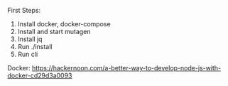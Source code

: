 First Steps:

1) Install docker, docker-compose
2) Install and start mutagen
3) Install jq
4) Run ./install
5) Run cli

Docker: https://hackernoon.com/a-better-way-to-develop-node-js-with-docker-cd29d3a0093
